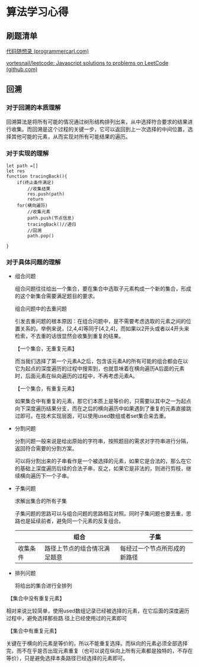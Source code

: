 # 算法学习心得

## 刷题清单

[代码随想录 (programmercarl.com)](https://www.programmercarl.com/)

[vortesnail/leetcode: Javascript solutions to problems on LeetCode (github.com)](https://github.com/vortesnail/leetcode)

## 回溯

### 对于回溯的本质理解

回溯算法是将所有可能的情况通过树形结构排列出来，从中选择符合要求的结果进行收集。而回溯是这个过程的关键一步，它可以返回到上一次选择的中间位置，选择其他可能的元素，从而实现对所有可能结果的遍历。

### 对于实现的理解

```
let path =[]
let res
function tracingBack(){
	if(终止条件满足)
		//收集结果
		res.push(path)
		return
	for(横向遍历)
		//收集元素
		path.push(节点信息)
		tracingBack()//递归
		//回溯
		path.pop()
		
}
```

### 对于具体问题的理解

- 组合问题

  组合问题往往给出一个集合，要在集合中选取子元素构成一个新的集合，形成的这个新集合需要满足题目的要求。

  组合问题中的去重问题

  引发去重问题的根本原因：在组合问题中，是不需要考虑选取的元素之间的位置关系的。举例来说，[2,4,4]等同于[4,2,4]，而如果以2开头或者以4开头来检索，不去重的话很显然会收集到重复的结果。

  【一个集合，无重复元素】

  而当我们选择了第一个元素A之后，包含该元素A的所有可能的组合都会在以它为起点的深度遍历的过程中搜索到，也就意味着在横向遍历A后面的元素时，后面元素在纵向遍历的过程中，不再考虑元素A。

  【一个集合，有重复元素】

  如果集合中有重复的元素，那它们本质上是等价的，只需要以其中之一为起点向下深度遍历结果分支，而在之后的横向遍历中如果遇到了重复的元素直接跳过即可。在技术实现层面，可以使用used数组或者set集合来去重。

- 分割问题

  分割问题一般来说是给出原始的字符串，按照题目的需求对字符串进行分隔，返回符合需要的分割方案。

  可以将分割出来的子串看作是一个被选择的元素，如果它是合法的，那么在它的基础上深度遍历后续的合法子串，反之，如果它是非法的，则进行剪枝，继续横向遍历下一个子串。

- 子集问题

  求解出集合的所有子集

  子集问题的思路可以与组合问题的思路相互对照。同时子集问题也要去重，思路也是延续前者，避免同一个元素的反复组合。

  |          | 组合                         | 子集                         |
  | -------- | ---------------------------- | ---------------------------- |
  | 收集条件 | 路径上节点的组合情况满足题意 | 每经过一个节点所形成的新路径 |

- 排列问题

  将给出的集合进行全排列

​	【集合中没有重复元素】

​	相对来说比较简单，使用used数组记录已经被选择的元素，在它后面的深度遍历过程中，避免选择那些路	径上已经使用过的元素即可

​	【集合中有重复元素】

​	关键在于横向的元素是等价的，所以不能重复选择。而纵向的元素必须全部选择完，而不在乎是否出现元素重复（也可以说在纵向上所有元素都是独特的，不存在等价），只是避免选择本条路径已经选择的元素即可。



